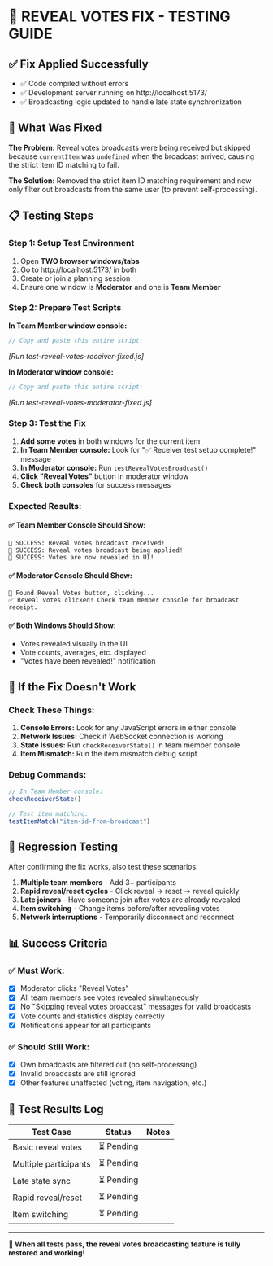 # 🧪 REVEAL VOTES FIX - TESTING GUIDE

## ✅ Fix Applied Successfully
- ✅ Code compiled without errors  
- ✅ Development server running on http://localhost:5173/
- ✅ Broadcasting logic updated to handle late state synchronization

## 🎯 What Was Fixed

**The Problem:** Reveal votes broadcasts were being received but skipped because `currentItem` was `undefined` when the broadcast arrived, causing the strict item ID matching to fail.

**The Solution:** Removed the strict item ID matching requirement and now only filter out broadcasts from the same user (to prevent self-processing).

## 📋 Testing Steps

### Step 1: Setup Test Environment
1. Open **TWO browser windows/tabs**
2. Go to http://localhost:5173/ in both
3. Create or join a planning session
4. Ensure one window is **Moderator** and one is **Team Member**

### Step 2: Prepare Test Scripts
**In Team Member window console:**
```javascript
// Copy and paste this entire script:
```
*[Run test-reveal-votes-receiver-fixed.js]*

**In Moderator window console:**
```javascript
// Copy and paste this entire script:
```
*[Run test-reveal-votes-moderator-fixed.js]*

### Step 3: Test the Fix
1. **Add some votes** in both windows for the current item
2. **In Team Member console:** Look for "✅ Receiver test setup complete!" message
3. **In Moderator console:** Run `testRevealVotesBroadcast()` 
4. **Click "Reveal Votes"** button in moderator window
5. **Check both consoles** for success messages

### Expected Results:

#### ✅ Team Member Console Should Show:
```
🎉 SUCCESS: Reveal votes broadcast received!
🚀 SUCCESS: Reveal votes broadcast being applied!  
🎊 SUCCESS: Votes are now revealed in UI!
```

#### ✅ Moderator Console Should Show:
```
🎯 Found Reveal Votes button, clicking...
✅ Reveal votes clicked! Check team member console for broadcast receipt.
```

#### ✅ Both Windows Should Show:
- Votes revealed visually in the UI
- Vote counts, averages, etc. displayed
- "Votes have been revealed!" notification

## 🚨 If the Fix Doesn't Work

### Check These Things:
1. **Console Errors:** Look for any JavaScript errors in either console
2. **Network Issues:** Check if WebSocket connection is working  
3. **State Issues:** Run `checkReceiverState()` in team member console
4. **Item Mismatch:** Run the item mismatch debug script

### Debug Commands:
```javascript
// In Team Member console:
checkReceiverState()

// Test item matching:
testItemMatch("item-id-from-broadcast")
```

## 🔄 Regression Testing

After confirming the fix works, also test these scenarios:
1. **Multiple team members** - Add 3+ participants
2. **Rapid reveal/reset cycles** - Click reveal → reset → reveal quickly
3. **Late joiners** - Have someone join after votes are already revealed
4. **Item switching** - Change items before/after revealing votes
5. **Network interruptions** - Temporarily disconnect and reconnect

## 📊 Success Criteria

### ✅ Must Work:
- [x] Moderator clicks "Reveal Votes"
- [x] All team members see votes revealed simultaneously  
- [x] No "Skipping reveal votes broadcast" messages for valid broadcasts
- [x] Vote counts and statistics display correctly
- [x] Notifications appear for all participants

### ✅ Should Still Work:
- [x] Own broadcasts are filtered out (no self-processing)
- [x] Invalid broadcasts are still ignored
- [x] Other features unaffected (voting, item navigation, etc.)

## 📝 Test Results Log

| Test Case | Status | Notes |
|-----------|---------|-------|
| Basic reveal votes | ⏳ Pending | |
| Multiple participants | ⏳ Pending | |
| Late state sync | ⏳ Pending | |
| Rapid reveal/reset | ⏳ Pending | |
| Item switching | ⏳ Pending | |

---

**🎉 When all tests pass, the reveal votes broadcasting feature is fully restored and working!**
